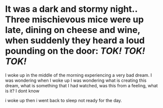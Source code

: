 # It was a dark and stormy night.. Three mischievous mice were up late, dining on cheese and wine, when suddenly they heard a loud pounding on the door: *TOK! TOK! TOK!*

I woke up in the middle of the morning experiencing a very bad dream. I was wondering when I woke up I was wondering what is creating this dream, what is something that I had watched, was this from a feeling, what is it? I dont know

i woke up then i went back to sleep not ready for the day.